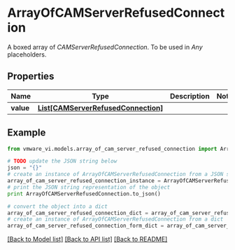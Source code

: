 # ArrayOfCAMServerRefusedConnection

A boxed array of *CAMServerRefusedConnection*. To be used in *Any* placeholders. 

## Properties
Name | Type | Description | Notes
------------ | ------------- | ------------- | -------------
**value** | [**List[CAMServerRefusedConnection]**](CAMServerRefusedConnection.md) |  | 

## Example

```python
from vmware_vi.models.array_of_cam_server_refused_connection import ArrayOfCAMServerRefusedConnection

# TODO update the JSON string below
json = "{}"
# create an instance of ArrayOfCAMServerRefusedConnection from a JSON string
array_of_cam_server_refused_connection_instance = ArrayOfCAMServerRefusedConnection.from_json(json)
# print the JSON string representation of the object
print ArrayOfCAMServerRefusedConnection.to_json()

# convert the object into a dict
array_of_cam_server_refused_connection_dict = array_of_cam_server_refused_connection_instance.to_dict()
# create an instance of ArrayOfCAMServerRefusedConnection from a dict
array_of_cam_server_refused_connection_form_dict = array_of_cam_server_refused_connection.from_dict(array_of_cam_server_refused_connection_dict)
```
[[Back to Model list]](../README.md#documentation-for-models) [[Back to API list]](../README.md#documentation-for-api-endpoints) [[Back to README]](../README.md)


